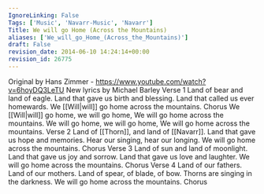 ```yaml
---
IgnoreLinking: False
Tags: ['Music', 'Navarr-Music', 'Navarr']
Title: We will go Home (Across the Mountains)
aliases: ['We_will_go_Home_(Across_the_Mountains)']
draft: False
revision_date: 2014-06-10 14:24:14+00:00
revision_id: 26775
---
```


Original by Hans Zimmer - https://www.youtube.com/watch?v=6hoyDQ3LeTU
New lyrics by Michael Barley
Verse 1
Land of bear and land of eagle.
Land that gave us birth and blessing.
Land that called us ever homewards.
We [[Will|will]] go home across the mountains.
Chorus
We [[Will|will]] go home, we will go home,
We will go home across the mountains.
We will go home, we will go home,
We will go home across the mountains.
Verse 2
Land of [[Thorn]], and land of [[Navarr]].
Land that gave us hope and memories.
Hear our singing, hear our longing.
We will go home across the mountains.
Chorus
Verse 3
Land of sun and land of moonlight.
Land that gave us joy and sorrow.
Land that gave us love and laughter.
We will go home across the mountains.
Chorus
Verse 4
Land of our fathers. Land of our mothers.
Land of spear, of blade, of bow.
Thorns are singing in the darkness.
We will go home across the mountains.
Chorus